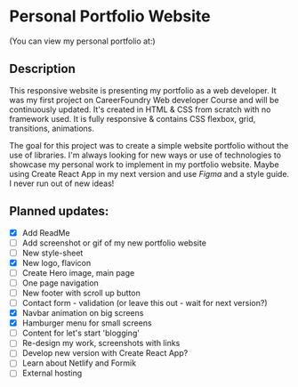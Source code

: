 # Personal Portfolio Website
(You can view my personal portfolio at:)

## Description
This responsive website is presenting my portfolio as a web developer. It was my first project on CareerFoundry Web developer Course and will be continuously updated. It's created in HTML & CSS from scratch with no framework used. It is fully responsive & contains CSS flexbox, grid, transitions, animations.

The goal for this project was to create a simple website portfolio without the use of libraries. I'm always looking for new ways or use of technologies to showcase my personal work to implement in my portfolio website. Maybe using Create React App in my next version and use _Figma_ and a style guide. I never run out of new ideas! 

## Planned updates:
- [x] Add ReadMe
- [ ] Add screenshot or gif of my new portfolio website 
- [ ] New style-sheet
- [x] New logo, flavicon 
- [ ] Create Hero image, main page
- [ ] One page navigation
- [ ] New footer with scroll up button
- [ ] Contact form - validation (or leave this out - wait for next version?)
- [x] Navbar animation on big screens
- [x] Hamburger menu for small screens
- [ ] Content for let's start 'blogging'
- [ ] Re-design my work, screenshots with links
- [ ] Develop new version with Create React App?
- [ ] Learn about Netlify and Formik
- [ ] External hosting
